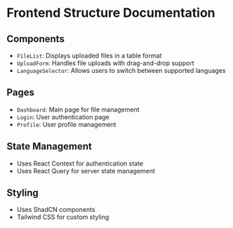 # Frontend Structure Documentation

## Components
- `FileList`: Displays uploaded files in a table format
- `UploadForm`: Handles file uploads with drag-and-drop support
- `LanguageSelector`: Allows users to switch between supported languages

## Pages
- `Dashboard`: Main page for file management
- `Login`: User authentication page
- `Profile`: User profile management

## State Management
- Uses React Context for authentication state
- Uses React Query for server state management

## Styling
- Uses ShadCN components
- Tailwind CSS for custom styling 